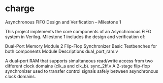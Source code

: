 # charge
 Asynchronous FIFO Design and Verification – Milestone 1

This project implements the core components of an Asynchronous FIFO system in Verilog. Milestone 1 includes the design and verification of:

Dual-Port Memory Module
2 Flip-Flop Synchronizer
Basic Testbenches for both components
Module Descriptions
 dual_port_ram.v

A dual-port RAM that supports simultaneous read/write access from two different clock domains (clk_a and clk_b).
 sync_2ff.v
A 2-stage flip-flop synchronizer used to transfer control signals safely between asynchronous clock domains.
